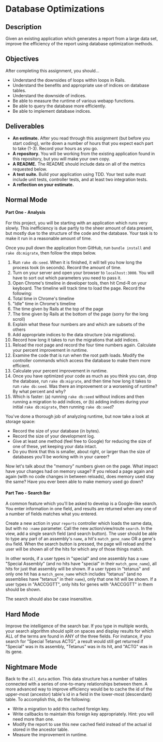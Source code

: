 # Database Optimizations

## Description

Given an existing application which generates a report from a large data set, improve the efficiency of the report using database optimization methods.

## Objectives

After completing this assignment, you should...

* Understand the downsides of loops within loops in Rails.
* Understand the benefits and appropriate use of indices on database tables.
* Understand the downside of indices.
* Be able to measure the runtime of various webapp functions.
* Be able to query the database more efficiently.
* Be able to implement database indices.

## Deliverables

* **An estimate.**  After you read through this assignment (but before you start coding), write down a number of hours that you expect each part to take (1-3).  Record your hours as you go.
* **A repository.** You will be working from the existing application found in this repository, but you will make your own copy.
* **A README.** The README should include data on all of the metrics requested below.
* **A test suite.** Build your application using TDD.  Your test suite must include unit tests, controller tests, and at least two integration tests.
* **A reflection on your estimate.**

## Normal Mode

#### Part One - Analysis

For this project, you will be starting with an application which runs very slowly.  This inefficiency is due partly to the sheer amount of data present, but mostly due to the structure of the code and the database.  Your task is to make it run in a reasonable amount of time.

Once you pull down the application from GitHub, run `bundle install` and `rake db:migrate`, then follow the steps below.

1. Run `rake db:seed`.  When it is finished, it will tell you how long the process took (in seconds).  Record the amount of time.
1. Turn on your server and open your browser to `localhost:3000`.  You will have to sort out which parameters you need to pass it.
1. Open Chrome's timeline in developer tools, then hit Cmd-R on your keyboard.  The timeline will track time to load the page.  Record the following:
  1. Total time in Chrome's timeline
  1. "Idle" time in Chrome's timeline
  1. The time given by Rails at the top of the page
  1. The time given by Rails at the bottom of the page (sorry for the long scroll)
  1. Explain what these four numbers are and which are subsets of the others
1. Add appropriate indices to the data structure (via migrations).
1. Record how long it takes to run the migrations that add indices.
1. Reload the root page and record the four time numbers again.  Calculate your percent improvement in runtime.
1. Examine the code that is run when the root path loads.  Modify the controller commands which access the database to make them more efficient.
1. Calculate your percent improvement in runtime.
1. Once you have optimized your code as much as you think you can, drop the database, run `rake db:migrate`, and then time how long it takes to run `rake db:seed`.  Was there an improvement or a worsening of runtime?  By what percent and why?
1. Which is faster: (a) running `rake db:seed` without indices and then running a migration to add indices, or (b) adding indices during your initial `rake db:migrate`, then running `rake db:seed`?

You've done a thorough job of analyzing runtime, but now take a look at storage space:

* Record the size of your database (in bytes).
* Record the size of your development log.
* Give at least one method (feel free to Google) for reducing the size of one of these, yet keeping your data intact.
* Do you think that this is smaller, about right, or larger than the size of databases you'll be working with in your career?

Now let's talk about the "memory" numbers given on the page.  What impact have your changes had on memory usage?  If you reload a page again and again (with no code changes in between reloads), does memory used stay the same?  Have you ever been able to make memory used go down?

#### Part Two - Search Bar

A common feature which you'll be asked to develop is a Google-like search.  You enter information in one field, and results are returned when any one of a number of fields matches what you entered.

Create a new action in your `reports` controller which loads the same data, but with no `:name` parameter.  Call the new action/view/route `search`.  In the view, add a single search field (and search button).  The user should be able to type any part of an assembly's `name`, a hit's `match_gene_name` OR a gene's `dna` field.  When the search button is pressed, the page will reload and the user will be shown all of the hits for which any of those things match.

In other words, if a user types in "special" and one assembly has a `name` "Special Assembly" (and no hits have "special" in their `match_gene_name`), all hits for just that assembly will be shown.  If a user types in "tetanus" and only one hit has a `match_gene_name` which includes "tetanus" (and no assemblies have "tetanus" in their `name`), only that one hit will be shown.  If a user types in "AACCGGTT", only hits for genes with "AACCGGTT" in them should be shown.

The search should also be case insensitive.

## Hard Mode

Improve the intelligence of the search bar.  If you type in multiple words, your search algorithm should split on spaces and display results for which ALL of the terms are found in ANY of the three fields.  For instance, if you search for "Special Tetanus ACTG", a result would still get returned if "Special" was in its assembly, "Tetanus" was in its hit, and "ACTG" was in its gene.

## Nightmare Mode

Back to the `all_data` action.  This data structure has a number of tables connected with a series of one-to-many relationships between them.  A more advanced way to improve efficiency would be to cache the id of the upper-most (ancestor) table's id in a field in the lower-most (descendant) table.  To accomplish this, do the following:

* Write a migration to add this cached foreign key.
* Write callbacks to maintain this foreign key appropriately.  Hint: you will need more than one.
* Modify the report to use this new cached field instead of the actual id stored in the ancestor table.
* Measure the improvement in runtime.
